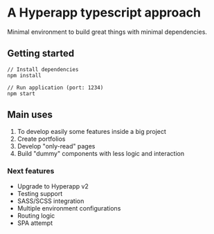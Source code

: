 # A Hyperapp typescript approach

Minimal environment to build great things with minimal dependencies.

## Getting started

```
// Install dependencies
npm install
```

```
// Run application (port: 1234)
npm start
```

## Main uses

1. To develop easily some features inside a big project
2. Create portfolios
3. Develop "only-read" pages
4. Build "dummy" components with less logic and interaction

### Next features

- Upgrade to Hyperapp v2
- Testing support
- SASS/SCSS integration
- Multiple environment configurations
- Routing logic
- SPA attempt
